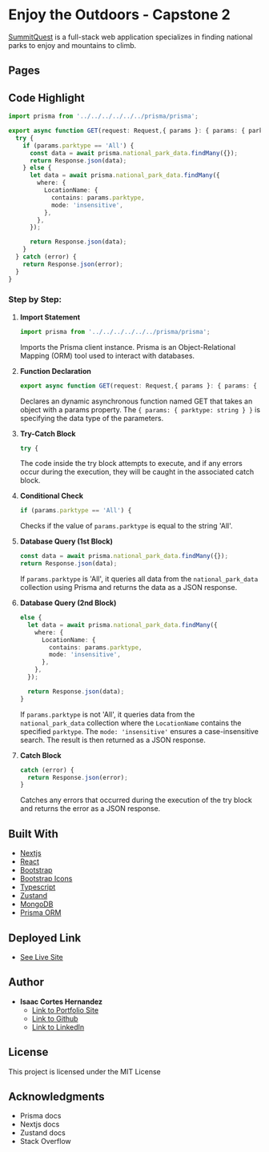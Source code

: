 # Enjoy the Outdoors - Capstone 2

[SummitQuest](https://summitquest.isaaccortes.com/) is a full-stack web application specializes in finding national parks to enjoy and mountains to climb.

## Pages

## Code Highlight

```Typescript
import prisma from '../../../../../../prisma/prisma';

export async function GET(request: Request,{ params }: { params: { parktype: string } }) {
  try {
    if (params.parktype == 'All') {
      const data = await prisma.national_park_data.findMany({});
      return Response.json(data);
    } else {
      let data = await prisma.national_park_data.findMany({
        where: {
          LocationName: {
            contains: params.parktype,
            mode: 'insensitive',
          },
        },
      });

      return Response.json(data);
    }
  } catch (error) {
    return Response.json(error);
  }
}
```
### Step by Step:

1. **Import Statement**
    ```Typescript
    import prisma from '../../../../../../prisma/prisma';
    ```
    Imports the Prisma client instance. Prisma is an Object-Relational Mapping (ORM) tool used to interact with databases.

2. **Function Declaration**
    ```Typescript
    export async function GET(request: Request,{ params }: { params: { parktype: string } }) {
    ```
    Declares an dynamic asynchronous function named GET that takes an object with a params property. The `{ params: { parktype: string } }` is specifying the data type of the parameters.

3. **Try-Catch Block**
    ```Typescript
    try {
    ```
    The code inside the try block attempts to execute, and if any errors occur during the execution, they will be caught in the associated catch block.

4. **Conditional Check**
    ```Typescript
    if (params.parktype == 'All') {
    ```
    Checks if the value of `params.parktype` is equal to the string 'All'.

5. **Database Query (1st Block)**
    ```Typescript
    const data = await prisma.national_park_data.findMany({});
    return Response.json(data);
    ```
    If `params.parktype` is 'All', it queries all data from the `national_park_data` collection using Prisma and returns the data as a JSON response.

6. **Database Query (2nd Block)**
    ```Typescript
    else {
      let data = await prisma.national_park_data.findMany({
        where: {
          LocationName: {
            contains: params.parktype,
            mode: 'insensitive',
          },
        },
      });

      return Response.json(data);
    }
    ```
    If `params.parktype` is not 'All', it queries data from the `national_park_data` collection where the `LocationName` contains the specified `parktype`. The `mode: 'insensitive'` ensures a case-insensitive search. The result is then returned as a JSON response.

7. **Catch Block**
    ```Typescript
    catch (error) {
      return Response.json(error);
    }
    ```
    Catches any errors that occurred during the execution of the try block and returns the error as a JSON response.



## Built With

* [Nextjs](https://nextjs.org/docs)
* [React](https://react.dev/reference/react)
* [Bootstrap](https://getbootstrap.com/docs/5.3/getting-started/introduction/)
* [Bootstrap Icons](https://icons.getbootstrap.com/)
* [Typescript](https://www.typescriptlang.org/docs/)
* [Zustand](https://docs.pmnd.rs/zustand/getting-started/introduction)
* [MongoDB](https://www.mongodb.com/docs/)
* [Prisma ORM](https://www.prisma.io/docs/getting-started)

## Deployed Link

* [See Live Site](https://summitquest.isaaccortes.com/)

## Author

* **Isaac Cortes Hernandez** 
  - [Link to Portfolio Site](https://portfolio.isaaccortes.com)
  - [Link to Github](https://github.com/icortes)
  - [Link to LinkedIn](https://www.linkedin.com/cortes-isaac)

## License

This project is licensed under the MIT License 

## Acknowledgments

* Prisma docs
* Nextjs docs
* Zustand docs
* Stack Overflow
